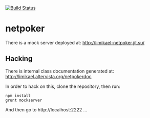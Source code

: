 [![Build Status](https://travis-ci.org/limikael/netpoker.svg?branch=master)](https://travis-ci.org/limikael/netpoker)

netpoker
========

There is a mock server deployed at: http://limikael-netpoker.jit.su/

Hacking
-------

There is internal class documentation generated at: http://limikael.altervista.org/netpokerdoc

In order to hack on this, clone the repository, then run:

    npm install
    grunt mockserver

And then go to http://localhost:2222
...
